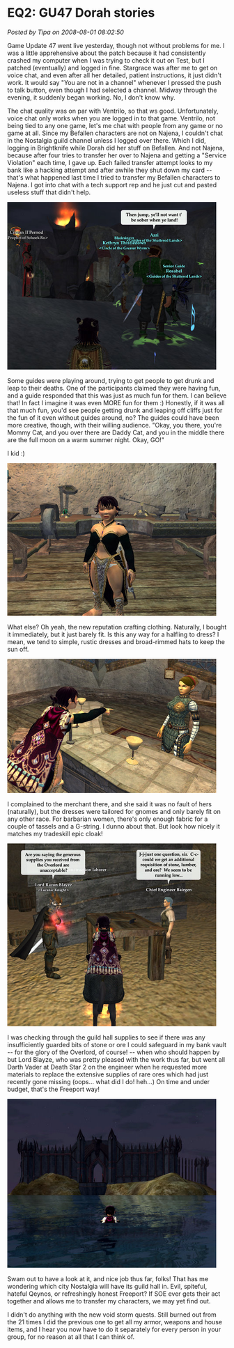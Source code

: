 # EQ2: GU47 Dorah stories

*Posted by Tipa on 2008-08-01 08:02:50*

Game Update 47 went live yesterday, though not without problems for me. I was a little apprehensive about the patch because it had consistently crashed my computer when I was trying to check it out on Test, but I patched (eventually) and logged in fine. Stargrace was after me to get on voice chat, and even after all her detailed, patient instructions, it just didn't work. It would say "You are not in a channel" whenever I pressed the push to talk button, even though I had selected a channel. Midway through the evening, it suddenly began working. No, I don't know why.

The chat quality was on par with Ventrilo, so that ws good. Unfortunately, voice chat only works when you are logged in to that game. Ventrilo, not being tied to any one game, let's me chat with people from any game or no game at all. Since my Befallen characters are not on Najena, I couldn't chat in the Nostalgia guild channel unless I logged over there. Which I did, logging in Brightknife while Dorah did her stuff on Befallen. And not Najena, because after four tries to transfer her over to Najena and getting a "Service Violation" each time, I gave up. Each failed transfer attempt looks to my bank like a hacking attempt and after awhile they shut down my card -- that's what happened last time I tried to transfer my Befallen characters to Najena. I got into chat with a tech support rep and he just cut and pasted useless stuff that didn't help.

![](../../../uploads/2008/08/everquest2-2008-07-31-23-41-51-61.jpg "everquest2-2008-07-31-23-41-51-61")

Some guides were playing around, trying to get people to get drunk and leap to their deaths. One of the participants claimed they were having fun, and a guide responded that this was just as much fun for them. I can believe that! In fact I imagine it was even MORE fun for them :) Honestly, if it was all that much fun, you'd see people getting drunk and leaping off cliffs just for the fun of it even without guides around, no? The guides could have been more creative, though, with their willing audience. "Okay, you there, you're Mommy Cat, and you over there are Daddy Cat, and you in the middle there are the full moon on a warm summer night. Okay, GO!"

I kid :)

![](../../../uploads/2008/08/everquest2-2008-08-01-07-20-15-72.jpg "everquest2-2008-08-01-07-20-15-72")

What else? Oh yeah, the new reputation crafting clothing. Naturally, I bought it immediately, but it just barely fit. Is this any way for a halfling to dress? I mean, we tend to simple, rustic dresses and broad-rimmed hats to keep the sun off.

![](../../../uploads/2008/08/everquest2-2008-08-01-07-21-33-58.jpg "everquest2-2008-08-01-07-21-33-58")

I complained to the merchant there, and she said it was no fault of hers (naturally), but the dresses were tailored for gnomes and only barely fit on any other race. For barbarian women, there's only enough fabric for a couple of tassels and a G-string. I dunno about that. But look how nicely it matches my tradeskill epic cloak!

![](../../../uploads/2008/08/everquest2-2008-08-01-06-49-58-44.jpg "everquest2-2008-08-01-06-49-58-44")

I was checking through the guild hall supplies to see if there was any insufficiently guarded bits of stone or ore I could safeguard in my bank vault -- for the glory of the Overlord, of course! -- when who should happen by but Lord Blayze, who was pretty pleased with the work thus far, but went all Darth Vader at Death Star 2 on the engineer when he requested more materials to replace the extensive supplies of rare ores which had just recently gone missing (oops... what did I do! heh...) On time and under budget, that's the Freeport way!

![](../../../uploads/2008/08/everquest2-2008-08-01-06-52-25-22.jpg "everquest2-2008-08-01-06-52-25-22")

Swam out to have a look at it, and nice job thus far, folks! That has me wondering which city Nostalgia will have its guild hall in. Evil, spiteful, hateful Qeynos, or refreshingly honest Freeport? If SOE ever gets their act together and allows me to transfer my characters, we may yet find out.

I didn't do anything with the new void storm quests. Still burned out from the 21 times I did the previous one to get all my armor, weapons and house items, and I hear you now have to do it separately for every person in your group, for no reason at all that I can think of. 


